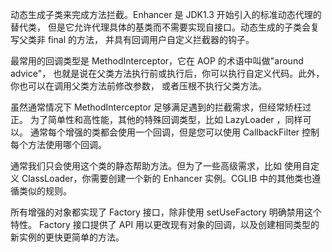 动态生成子类来完成方法拦截。Enhancer 是 JDK1.3 开始引入的标准动态代理的替代类，
但是它允许代理具体的基类而不需要实现自接口。动态生成的子类会复写父类非 final 的方法，
并具有回调用户自定义拦截器的钩子。


最常用的回调类型是 MethodInterceptor，它在 AOP 的术语中叫做"around advice"，
也就是说在父类方法执行前或执行后，你可以执行自定义代码。此外，你也可以在调用父类方法前修改参数，
或者压根不执行父类方法。


虽然通常情况下 MethodInterceptor 足够满足遇到的拦截需求，但经常矫枉过正。
为了简单性和高性能，其他的特殊回调类型，比如 LazyLoader ，同样可以。
通常每个增强的类都会使用一个回调，但是您可以使用 CallbackFilter 控制每个方法使用哪个回调。


通常我们只会使用这个类的静态帮助方法。但为了一些高级需求，比如 使用自定义 ClassLoader，你需要创建一个新的 Enhancer
实例。CGLIB 中的其他类也遵循类似的规则。


所有增强的对象都实现了 Factory 接口，除非使用 setUseFactory 明确禁用这个特性。
Factory 接口提供了 API 用以更改现有对象的回调，以及创建相同类型的新实例的更快更简单的方法。